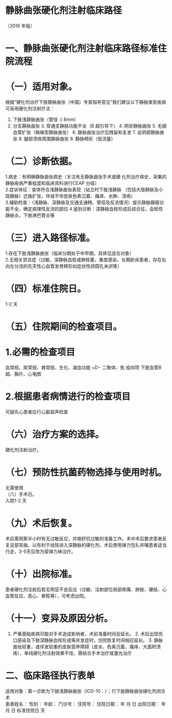 # 静脉曲张硬化剂注射临床路径  
（2016 年版）  
# 一、静脉曲张硬化剂注射临床路径标准住院流程  
# （一）适用对象。  
根据“硬化剂治疗下肢静脉曲张（中国）专家指导意见”我们建议以下静脉类型疾病可采用硬化剂注射疗法：  
1. 下肢浅静脉曲张（管径《 8mm）  
2.   分支静脉曲张  3. 穿通支静脉功能不全（B 超引导下） 4. 网状静脉曲张 5. 毛细血管扩张（蜘蛛型静脉曲张） 6.   静脉曲张治疗后残留和复发  7.   会阴部静脉曲张  8.   腿部溃疡周围静脉曲张  9. 静脉畸形（低流量）  
# （二）诊断依据。  
1.病史：有明确静脉曲张病史（关注有无静脉曲张手术或硬 化剂治疗病史，采集的静脉疾病严重程度和临床资料进行CEAP 分级）  
2.症状体征：查体符合浅静脉曲张表现（站立时下肢浅静脉
 （包括大隐静脉及小隐静脉）迂曲扩张，伴或不伴皮肤色素沉着、瘙痒、水肿、溃疡）  
3.辅助检查：（浅静脉、深静脉及交通支通畅、管径及反流情况）提示静脉瓣膜功能不全，确定病理性反流的部位 4.鉴别诊断：深静脉血栓形成后综合征，血栓性静脉炎，下肢淋巴管炎等  
# （三）进入路径标准。  
1.存在下肢浅静脉曲张（临床分期处于中早期，具体见适合对象）  
2.无相关禁忌症（过敏，深静脉血栓或肺栓塞，重度感染，长期卧床患者，存在右向左分流的先天性心血管发育畸形如症状性卵圆孔未闭等）  
# （四）标准住院日。  
1-2 天  
# （五）住院期间的检查项目。  
# 1.必需的检查项目  
血常规、尿常规、粪常规、生化、凝血功能 $\mathrm{+D-}$ 二聚体、免 疫四项  下肢血管B 超、胸片、心电图  
# 2.根据患者病情进行的检查项目  
可疑先心患者应行心脏超声检查  
# （六）治疗方案的选择。  
硬化剂注射治疗。  
# （七）预防性抗菌药物选择与使用时机。  
无需使用  
（八）手术日。  
入院1-2 天  
# （九）术后恢复。  
术后需观察半小时有无过敏反应，并做好抗过敏的准备工作。术中术后要求患者反复足部背曲，以有利于祛除进入深静脉的硬化剂，术后使用弹力包扎并嘱患者适当行走，3-5天后改为穿弹力袜治疗。  
# （十）出院标准。  
患者硬化剂注射后若无明显不良反应（过敏、注射部位局部疼痛、肿胀、硬结、心血管反应、恶心、晕眩等），可考虑出院。  
# （十一）变异及原因分析。  
1. 严重基础疾病可能对手术造成影响者，术前准备时间会延长。 2. 术后出现伤口感染及下肢深静脉血栓形成等并发症时，住院恢复时间相应延长。 3. 静脉曲张较重，或伴发较重的皮肤营养障碍（皮炎、色素沉着、瘙痒、大面积溃疡），单纯硬化剂注射效果不佳，需结合手术治疗或激光治疗  
# 二、临床路径执行表单  
适用对象：第一诊断为下肢浅静脉曲张（ICD-10：）；行下肢静脉曲张硬化剂闭合术  
患者姓名：          性别：     年龄：     门诊号：        住院号：           住院日期：   年   月   日   出院日期：    年    月    日     标准住院日     天  
